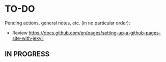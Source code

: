 # TO-DO
Pending actions, general notes, etc. (in no particular order):
* Review https://docs.github.com/en/pages/setting-up-a-github-pages-site-with-jekyll

## IN PROGRESS
